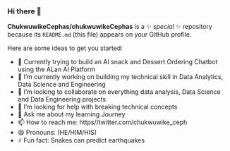 ### Hi there 👋

**ChukwuwikeCephas/chukwuwikeCephas** is a ✨ _special_ ✨ repository because its `README.md` (this file) appears on your GitHub profile.

Here are some ideas to get you started:
- 🔭 Currently trying to build an AI snack and Dessert Ordering Chatbot using the ALan AI Platform 
- 🔭 I’m currently working on building my technical skill in Data Analytics, Data Science and Engineering 
- 👯 I’m looking to collaborate on everything data analysis, Data Science and Data Engineering projects
- 🤔 I’m looking for help with breaking technical concepts
- 💬 Ask me about my learning Journey
- 📫 How to reach me: https//twitter.com/chukwuwike_ceph
- 😄 Pronouns: (HE/HIM/HIS)
- ⚡ Fun fact: Snakes can predict earthquakes
